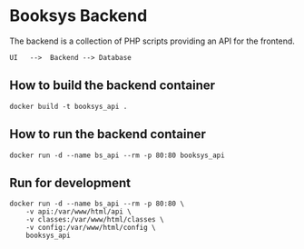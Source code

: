 # Booksys Backend

The backend is a collection of PHP scripts providing an API for the frontend.

```
UI   -->  Backend --> Database
```

## How to build the backend container

```
docker build -t booksys_api .
```

## How to run the backend container

```
docker run -d --name bs_api --rm -p 80:80 booksys_api
```

## Run for development

```
docker run -d --name bs_api --rm -p 80:80 \
    -v api:/var/www/html/api \
    -v classes:/var/www/html/classes \
    -v config:/var/www/html/config \
    booksys_api
```